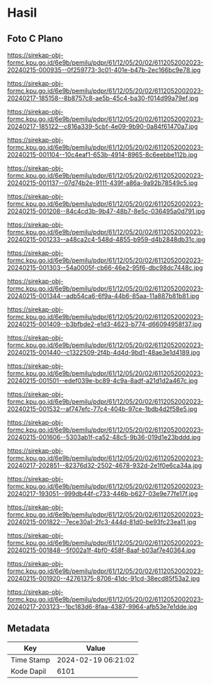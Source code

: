 # Hasil

## Foto C Plano

https://sirekap-obj-formc.kpu.go.id/6e9b/pemilu/pdpr/61/12/05/20/02/6112052002023-20240215-000935--0f259773-3c01-401e-b47b-2ec166bc9e78.jpg

https://sirekap-obj-formc.kpu.go.id/6e9b/pemilu/pdpr/61/12/05/20/02/6112052002023-20240217-185158--8b8757c8-ae5b-45c4-ba30-f014d99a79ef.jpg

https://sirekap-obj-formc.kpu.go.id/6e9b/pemilu/pdpr/61/12/05/20/02/6112052002023-20240217-185122--c816a339-5cbf-4e09-9b90-0a84f61470a7.jpg

https://sirekap-obj-formc.kpu.go.id/6e9b/pemilu/pdpr/61/12/05/20/02/6112052002023-20240215-001104--10c4eaf1-653b-4914-8965-8c6eebbe112b.jpg

https://sirekap-obj-formc.kpu.go.id/6e9b/pemilu/pdpr/61/12/05/20/02/6112052002023-20240215-001137--07d74b2e-9111-439f-a86a-9a92b78549c5.jpg

https://sirekap-obj-formc.kpu.go.id/6e9b/pemilu/pdpr/61/12/05/20/02/6112052002023-20240215-001208--84c4cd3b-9b47-48b7-8e5c-036495a0d791.jpg

https://sirekap-obj-formc.kpu.go.id/6e9b/pemilu/pdpr/61/12/05/20/02/6112052002023-20240215-001233--a48ca2c4-548d-4855-b959-d4b2848db31c.jpg

https://sirekap-obj-formc.kpu.go.id/6e9b/pemilu/pdpr/61/12/05/20/02/6112052002023-20240215-001303--54a0005f-cb66-46e2-95f6-dbc98dc7448c.jpg

https://sirekap-obj-formc.kpu.go.id/6e9b/pemilu/pdpr/61/12/05/20/02/6112052002023-20240215-001344--adb54ca6-6f9a-44b6-85aa-11a887b81b81.jpg

https://sirekap-obj-formc.kpu.go.id/6e9b/pemilu/pdpr/61/12/05/20/02/6112052002023-20240215-001409--b3bfbde2-e1d3-4623-b774-d66094958f37.jpg

https://sirekap-obj-formc.kpu.go.id/6e9b/pemilu/pdpr/61/12/05/20/02/6112052002023-20240215-001440--c1322509-2f4b-4d4d-9bd1-48ae3e1d4189.jpg

https://sirekap-obj-formc.kpu.go.id/6e9b/pemilu/pdpr/61/12/05/20/02/6112052002023-20240215-001501--edef039e-bc89-4c9a-8adf-a21d1d2a467c.jpg

https://sirekap-obj-formc.kpu.go.id/6e9b/pemilu/pdpr/61/12/05/20/02/6112052002023-20240215-001532--af747efc-77c4-404b-97ce-1bdb4d2f58e5.jpg

https://sirekap-obj-formc.kpu.go.id/6e9b/pemilu/pdpr/61/12/05/20/02/6112052002023-20240215-001606--5303ab1f-ca52-48c5-9b36-019d1e23bddd.jpg

https://sirekap-obj-formc.kpu.go.id/6e9b/pemilu/pdpr/61/12/05/20/02/6112052002023-20240217-202851--82376d32-2502-4678-932d-2e1f0e6ca34a.jpg

https://sirekap-obj-formc.kpu.go.id/6e9b/pemilu/pdpr/61/12/05/20/02/6112052002023-20240217-193051--999db44f-c733-446b-b627-03e9e77fe17f.jpg

https://sirekap-obj-formc.kpu.go.id/6e9b/pemilu/pdpr/61/12/05/20/02/6112052002023-20240215-001822--7ece30a1-2fc3-444d-81d0-be93fc23ea11.jpg

https://sirekap-obj-formc.kpu.go.id/6e9b/pemilu/pdpr/61/12/05/20/02/6112052002023-20240215-001848--5f002a1f-4bf0-458f-8aaf-b03af7e40364.jpg

https://sirekap-obj-formc.kpu.go.id/6e9b/pemilu/pdpr/61/12/05/20/02/6112052002023-20240215-001920--42761375-8706-41dc-91cd-38ecd85f53a2.jpg

https://sirekap-obj-formc.kpu.go.id/6e9b/pemilu/pdpr/61/12/05/20/02/6112052002023-20240217-203123--1bc183d6-8faa-4387-9964-afb53e7e1dde.jpg


## Metadata

| Key        | Value               |
| ---------- | ------------------- |
| Time Stamp | 2024-02-19 06:21:02 |
| Kode Dapil | 6101                |



